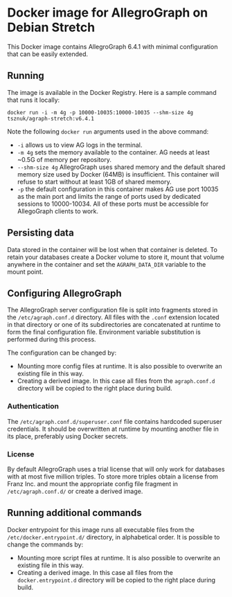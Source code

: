 # Docker image for AllegroGraph on Debian Stretch

This Docker image contains AllegroGraph 6.4.1 with minimal
configuration that can be easily extended.

## Running

The image is available in the Docker Registry. Here is a sample
command that runs it locally:

    docker run -i -m 4g -p 10000-10035:10000-10035 --shm-size 4g tsznuk/agraph-stretch:v6.4.1

Note the following `docker run` arguments used in the above command:

   - `-i` allows us to view AG logs in the terminal.
   - `-m 4g` sets the memory available to the container.  AG needs at
     least ~0.5G of memory per repository.
   - `--shm-size 4g` AllegroGraph uses shared memory and the default
     shared memory size used by Docker (64MB) is insufficient. This
     container will refuse to start without at least 1GB of shared
     memory.
   - `-p` the default configuration in this container makes AG use
     port 10035 as the main port and limits the range of ports used by
     dedicated sessions to 10000-10034. All of these ports must be
     accessible for AllegoGraph clients to work.

## Persisting data

Data stored in the container will be lost when that container is
deleted. To retain your databases create a Docker volume to store it,
mount that volume anywhere in the container and set the
`AGRAPH_DATA_DIR` variable to the mount point.

## Configuring AllegroGraph

The AllegroGraph server configuration file is split into fragments
stored in the `/etc/agraph.conf.d` directory. All files with the
`.conf` extension located in that directory or one of its
subdirectories are concatenated at runtime to form the final
configuration file. Environment variable substitution is performed
during this process.

The configuration can be changed by:
   
   - Mounting more config files at runtime. It is also possible to
     overwrite an existing file in this way.
   - Creating a derived image. In this case all files from the
     `agraph.conf.d` directory will be copied to the right place
     during build.

### Authentication

The `/etc/agraph.conf.d/superuser.conf` file contains hardcoded
superuser credentials. It should be overwritten at runtime by mounting
another file in its place, preferably using Docker secrets.

### License

By default AllegroGraph uses a trial license that will only work for
databases with at most five million triples. To store more triples
obtain a license from Franz Inc. and mount the appropriate config file
fragment in `/etc/agraph.conf.d/` or create a derived image.

## Running additional commands

Docker entrypoint for this image runs all executable files from the
`/etc/docker.entrypoint.d/` directory, in alphabetical order. It is
possible to change the commands by:

   - Mounting more script files at runtime. It is also possible to
     overwrite an existing file in this way.
   - Creating a derived image. In this case all files from the
     `docker.entrypoint.d` directory will be copied to the right place
     during build.
